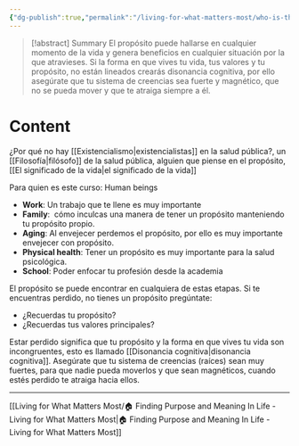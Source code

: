 ```yaml
---
{"dg-publish":true,"permalink":"/living-for-what-matters-most/who-is-this-course-for/"}
---
```


>[!abstract] Summary
> El propósito puede hallarse en cualquier momento de la vida  y genera beneficios en cualquier situación por la que atravieses. Si la forma en que vives tu vida, tus valores y tu propósito, no están lineados crearás disonancia cognitiva, por ello asegúrate que tu sistema de creencias sea fuerte y magnético, que no se pueda mover y que te atraiga siempre a él.

# Content
¿Por qué no hay [[Existencialismo\|existencialistas]] en la salud pública?, un [[Filosofía\|filósofo]] de la salud pública, alguien que piense en el propósito, [[El significado de la vida\|el significado de la vida]]

Para quien es este curso: Human beings
- **Work**: Un trabajo que te llene es muy importante
- **Family**:  cómo inculcas una manera de tener un propósito manteniendo tu propósito propio.
- **Aging**: Al envejecer perdemos el propósito, por ello es muy importante envejecer con propósito.
- **Physical health**: Tener un propósito es muy importante para la salud psicológica.
- **School**: Poder enfocar tu profesión desde la academia

El propósito se puede encontrar en cualquiera de estas etapas. Si te encuentras perdido, no tienes un propósito pregúntate:
- ¿Recuerdas tu propósito?
- ¿Recuerdas tus valores principales?

Estar perdido significa que tu propósito y la forma en que vives tu vida son incongruentes, esto es llamado [[Disonancia cognitiva\|disonancia cognitiva]]. Asegúrate que tu sistema de creencias (raíces) sean muy fuertes, para que nadie pueda moverlos y que sean magnéticos, cuando estés perdido te atraiga hacia ellos.

---
[[Living for What Matters Most/🏠 Finding Purpose and Meaning In Life - Living for What Matters Most\|🏠 Finding Purpose and Meaning In Life - Living for What Matters Most]]